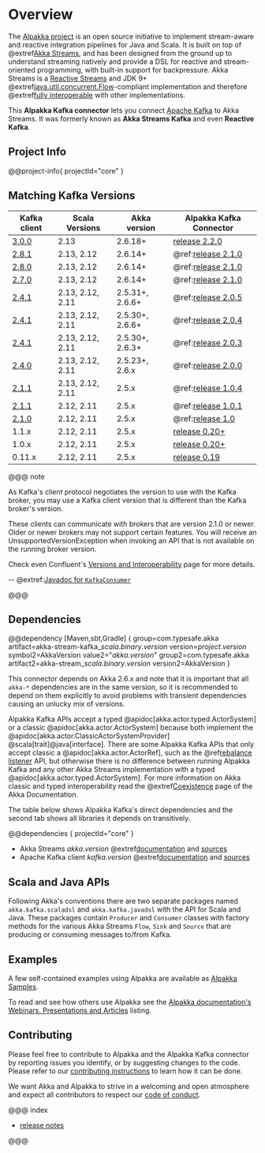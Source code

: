 # Overview

The [Alpakka project](https://doc.akka.io/docs/alpakka/current/) is an open source initiative to implement stream-aware and reactive integration pipelines for Java and Scala. It is built on top of @extref[Akka Streams](akka:stream/index.html), and has been designed from the ground up to understand streaming natively and provide a DSL for reactive and stream-oriented programming, with built-in support for backpressure. Akka Streams is a [Reactive Streams](https://www.reactive-streams.org/) and JDK 9+ @extref[java.util.concurrent.Flow](java-docs:docs/api/java.base/java/util/concurrent/Flow.html)-compliant implementation and therefore @extref[fully interoperable](akka:general/stream/stream-design.html#interoperation-with-other-reactive-streams-implementations) with other implementations.

This **Alpakka Kafka connector** lets you connect [Apache Kafka](https://kafka.apache.org/) to Akka Streams. It was formerly known as **Akka Streams Kafka** and even **Reactive Kafka**.

## Project Info

@@project-info{ projectId="core" }

## Matching Kafka Versions

|Kafka client | Scala Versions | Akka version | Alpakka Kafka Connector
|-------------|----------------|--------------|-------------------------
|[3.0.0](https://dist.apache.org/repos/dist/release/kafka/3.0.0/RELEASE_NOTES.html) | 2.13             | 2.6.18+         | [release 2.2.0](https://github.com/akka/alpakka-kafka/releases/tag/v2.2.0)
|[2.8.1](https://dist.apache.org/repos/dist/release/kafka/2.8.1/RELEASE_NOTES.html) | 2.13, 2.12       | 2.6.14+         | @ref:[release 2.1.0](release-notes/2.1.x.md)
|[2.8.0](https://archive.apache.org/dist/kafka/2.8.0/RELEASE_NOTES.html) | 2.13, 2.12       | 2.6.14+         | @ref:[release 2.1.0](release-notes/2.1.x.md)
|[2.7.0](https://archive.apache.org/dist/kafka/2.7.0/RELEASE_NOTES.html) | 2.13, 2.12       | 2.6.14+         | @ref:[release 2.1.0](release-notes/2.1.x.md)
|[2.4.1](https://archive.apache.org/dist/kafka/2.4.1/RELEASE_NOTES.html) | 2.13, 2.12, 2.11 | 2.5.31+, 2.6.6+ | @ref:[release 2.0.5](release-notes/2.0.x.md)
|[2.4.1](https://archive.apache.org/dist/kafka/2.4.1/RELEASE_NOTES.html) | 2.13, 2.12, 2.11 | 2.5.30+, 2.6.6+ | @ref:[release 2.0.4](release-notes/2.0.x.md)
|[2.4.1](https://archive.apache.org/dist/kafka/2.4.1/RELEASE_NOTES.html) | 2.13, 2.12, 2.11 | 2.5.30+, 2.6.3+ | @ref:[release 2.0.3](release-notes/2.0.x.md)
|[2.4.0](https://archive.apache.org/dist/kafka/2.4.0/RELEASE_NOTES.html) | 2.13, 2.12, 2.11 | 2.5.23+, 2.6.x | @ref:[release 2.0.0](release-notes/2.0.x.md)
|[2.1.1](https://archive.apache.org/dist/kafka/2.1.1/RELEASE_NOTES.html) | 2.13, 2.12, 2.11 | 2.5.x        | @ref:[release 1.0.4](release-notes/1.0.x.md#1-0-4)
|[2.1.1](https://archive.apache.org/dist/kafka/2.1.1/RELEASE_NOTES.html) | 2.12, 2.11       | 2.5.x        | @ref:[release 1.0.1](release-notes/1.0.x.md#1-0-1)
|[2.1.0](https://archive.apache.org/dist/kafka/2.1.0/RELEASE_NOTES.html) | 2.12, 2.11       | 2.5.x        | @ref:[release 1.0](release-notes/1.0.x.md#1-0)
|1.1.x        | 2.12, 2.11 | 2.5.x        | [release 0.20+](https://github.com/akka/alpakka-kafka/releases)
|1.0.x        | 2.12, 2.11 | 2.5.x        | [release 0.20+](https://github.com/akka/alpakka-kafka/releases)
|0.11.x       | 2.12, 2.11 | 2.5.x        | [release 0.19](https://github.com/akka/alpakka-kafka/milestone/19?closed=1)

@@@ note

As Kafka's client protocol negotiates the version to use with the Kafka broker, you may use a Kafka client version that is different than the Kafka broker's version.

These clients can communicate with brokers that are version 2.1.0 or newer. Older or newer brokers may not support certain features. You will receive an UnsupportedVersionException when invoking an API that is not available on the running broker version.

Check even Confluent's [Versions and Interoperability](https://docs.confluent.io/platform/current/installation/versions-interoperability.html) page for more details. 

-- @extref:[Javadoc for `KafkaConsumer`](kafka:/javadoc/index.html?org/apache/kafka/clients/consumer/KafkaConsumer.html)

@@@

## Dependencies

@@dependency [Maven,sbt,Gradle] {
  group=com.typesafe.akka
  artifact=akka-stream-kafka_$scala.binary.version$
  version=$project.version$
  symbol2=AkkaVersion
  value2="$akka.version$"
  group2=com.typesafe.akka
  artifact2=akka-stream_$scala.binary.version$
  version2=AkkaVersion
}

This connector depends on Akka 2.6.x and note that it is important that all `akka-*` dependencies are in the same version, so it is recommended to depend on them explicitly to avoid problems with transient dependencies causing an unlucky mix of versions.

Alpakka Kafka APIs accept a typed @apidoc[akka.actor.typed.ActorSystem] or a classic @apidoc[akka.actor.ActorSystem] because both implement the @apidoc[akka.actor.ClassicActorSystemProvider] @scala[trait]@java[interface].
There are some Alpakka Kafka APIs that only accept classic a @apidoc[akka.actor.ActorRef], such as the @ref[rebalance listener](./consumer-rebalance.md) API, but otherwise there is no difference between running Alpakka Kafka and any other Akka Streams implementation with a typed @apidoc[akka.actor.typed.ActorSystem]. 
For more information on Akka classic and typed interoperability read the @extref[Coexistence](akka:/typed/coexisting.html) page of the Akka Documentation.

The table below shows Alpakka Kafka's direct dependencies and the second tab shows all libraries it depends on transitively.

@@dependencies { projectId="core" }

* Akka Streams $akka.version$ @extref[documentation](akka:stream/index.html) and [sources](https://github.com/akka/akka)
* Apache Kafka client $kafka.version$ @extref[documentation](kafka:/documentation#index) and [sources](https://github.com/apache/kafka)


## Scala and Java APIs

Following Akka's conventions there are two separate packages named `akka.kafka.scaladsl` and `akka.kafka.javadsl`
with the API for Scala and Java. These packages contain `Producer` and `Consumer`
classes with factory methods for the various Akka Streams `Flow`, `Sink` and `Source`
that are producing or consuming messages to/from Kafka.


## Examples

A few self-contained examples using Alpakka are available as [Alpakka Samples](https://akka.io/alpakka-samples/).

To read and see how others use Alpakka see the [Alpakka documentation's Webinars, Presentations and Articles](https://doc.akka.io/docs/alpakka/current/other-docs/webinars-presentations-articles.html) listing.


## Contributing

Please feel free to contribute to Alpakka and the Alpakka Kafka connector by reporting issues you identify, or by suggesting changes to the code. Please refer to our [contributing instructions](https://github.com/akka/alpakka-kafka/blob/master/CONTRIBUTING.md) to learn how it can be done.

We want Akka and Alpakka to strive in a welcoming and open atmosphere and expect all contributors to respect our [code of conduct](https://www.lightbend.com/conduct).


@@@ index

* [release notes](release-notes/index.md)

@@@
